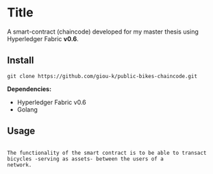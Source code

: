 # Title 
A smart-contract (chaincode) developed for my master thesis using Hyperledger Fabric **v0.6**.

## Install
`git clone https://github.com/giou-k/public-bikes-chaincode.git`

**Dependencies:** 
- Hyperledger Fabric v0.6
- Golang

## Usage

```

The functionality of the smart contract is to be able to transact bicycles -serving as assets- between the users of a 
network.

```
